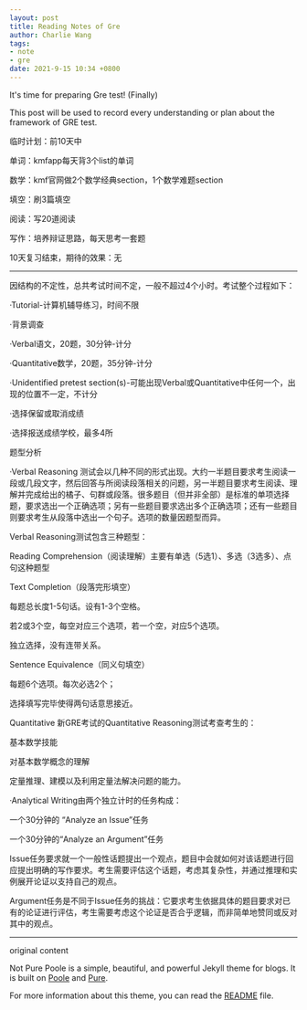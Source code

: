 ```yaml
---
layout: post
title: Reading Notes of Gre 
author: Charlie Wang
tags:
- note
- gre
date: 2021-9-15 10:34 +0800
---
```

It's time for preparing Gre test! (Finally)

This post will be used to record every understanding or plan about the framework of GRE test.

临时计划：前10天中

单词：kmfapp每天背3个list的单词

数学：kmf官网做2个数学经典section，1个数学难题section

填空：刷3篇填空

阅读：写20道阅读

写作：培养辩证思路，每天思考一套题



10天复习结束，期待的效果：无

----------

因结构的不定性，总共考试时间不定，一般不超过4个小时。考试整个过程如下：

  ·Tutorial-计算机辅导练习，时间不限

  ·背景调查

  ·Verbal语文，20题，30分钟-计分

  ·Quantitative数学，20题，35分钟-计分

  ·Unidentified pretest section(s)-可能出现Verbal或Quantitative中任何一个，出现的位置不一定，不计分

  ·选择保留或取消成绩

  ·选择报送成绩学校，最多4所
  
题型分析

·Verbal Reasoning
测试会以几种不同的形式出现。大约一半题目要求考生阅读一段或几段文字，然后回答与所阅读段落相关的问题，另一半题目要求考生阅读、理解并完成给出的橘子、句群或段落。很多题目（但并非全部）是标准的单项选择题，要求选出一个正确选项；另有一些题目要求选出多个正确选项；还有一些题目则要求考生从段落中选出一个句子。选项的数量因题型而异。

Verbal Reasoning测试包含三种题型：

Reading Comprehension（阅读理解）主要有单选（5选1）、多选（3选多）、点句这种题型

Text Completion（段落完形填空）

每题总长度1-5句话。设有1-3个空格。

若2或3个空，每空对应三个选项，若一个空，对应5个选项。

独立选择，没有连带关系。

Sentence Equivalence（同义句填空）

每题6个选项。每次必选2个；

选择填写完毕使得两句话意思接近。


Quantitative
新GRE考试的Quantitative Reasoning测试考查考生的：

基本数学技能

对基本数学概念的理解

定量推理、建模以及利用定量法解决问题的能力。

·Analytical Writing由两个独立计时的任务构成：

一个30分钟的 “Analyze an Issue”任务

一个30分钟的“Analyze an Argument”任务

Issue任务要求就一个一般性话题提出一个观点，题目中会就如何对该话题进行回应提出明确的写作要求。考生需要评估这个话题，考虑其复杂性，并通过推理和实例展开论证以支持自己的观点。

Argument任务是不同于Issue任务的挑战：它要求考生依据具体的题目要求对已有的论证进行评估，考生需要考虑这个论证是否合乎逻辑，而非简单地赞同或反对其中的观点。

-------------------------------
original content

Not Pure Poole is a simple, beautiful, and powerful Jekyll theme for blogs. It is built on [Poole](https://github.com/poole/poole) and [Pure](https://purecss.io/).

For more information about this theme, you can read the [README](https://github.com/vszhub/not-pure-poole/blob/master/README.md) file.
